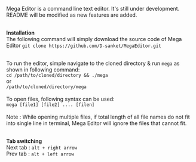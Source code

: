 Mega Editor is a command line text editor. It's still under development. README will be modified as new features are added. <br><br>

**Installation** <br>
The following command will simply download the source code of Mega Editor
`git clone https://github.com/D-sanket/MegaEditor.git`
<br><br>

To run the editor, simple navigate to the cloned directory & run `mega` as shown in following command:
<br>
`cd /path/to/cloned/directory && ./mega`
<br> or <br>
`/path/to/cloned/directory/mega`
<br><br>
To open files, following syntax can be used: <br>
`mega [file1] [file2] .... [filen]`
<br><br>
Note : While opening multiple files, if total length of all file names do not fit into single line in terminal, Mega Editor will ignore the files that cannot fit.
<br><br>

**Tab switching** <br>
Next tab : `alt + right arrow` <br>
Prev tab : `alt + left arrow` <br>